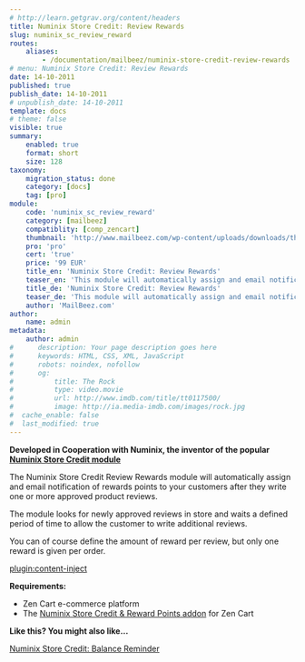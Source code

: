 ```yaml
---
# http://learn.getgrav.org/content/headers
title: Numinix Store Credit: Review Rewards
slug: numinix_sc_review_reward
routes:
    aliases:
        - /documentation/mailbeez/numinix-store-credit-review-rewards
# menu: Numinix Store Credit: Review Rewards
date: 14-10-2011
published: true
publish_date: 14-10-2011
# unpublish_date: 14-10-2011
template: docs
# theme: false
visible: true
summary:
    enabled: true
    format: short
    size: 128
taxonomy:
    migration_status: done
    category: [docs]
    tag: [pro]
module:
    code: 'numinix_sc_review_reward'
    category: [mailbeez]
    compatiblity: [comp_zencart]
    thumbnail: 'http://www.mailbeez.com/wp-content/uploads/downloads/thumbnails/2011/10/icon_32.png'
    pro: 'pro'
    cert: 'true'
    price: '99 EUR'
    title_en: 'Numinix Store Credit: Review Rewards'
    teaser_en: 'This module will automatically assign and email notification of rewards points to your customers after they write one or more approved product reviews.'
    title_de: 'Numinix Store Credit: Review Rewards'
    teaser_de: 'This module will automatically assign and email notification of rewards points to your customers after they write one or more approved product reviews.'
    author: 'MailBeez.com'
author:
    name: admin
metadata:
    author: admin
#      description: Your page description goes here
#      keywords: HTML, CSS, XML, JavaScript
#      robots: noindex, nofollow
#      og:
#          title: The Rock
#          type: video.movie
#          url: http://www.imdb.com/title/tt0117500/
#          image: http://ia.media-imdb.com/images/rock.jpg
#  cache_enable: false
#  last_modified: true
---
```


**Developed in Cooperation with Numinix, the inventor of the popular [Numinix Store Credit module](http://www.numinix.com/zen-cart-modules/taxes-order-totals/store-credit-and-rewards-points)**


The Numinix Store Credit Review Rewards module will automatically assign and email notification of rewards points to your customers after they write one or more approved product reviews. 

The module looks for newly approved reviews in store and waits a defined period of time to allow the customer to write additional reviews. 


You can of course define the amount of reward per review, but only one reward is given per order.

[plugin:content-inject](/content_blocks/pro_responsive_template)


**Requirements:**

- Zen Cart e-commerce platform
- The [Numinix Store Credit & Reward Points addon](http://www.numinix.com/zen-cart-modules/taxes-order-totals/store-credit-and-rewards-points) for Zen Cart


**Like this? You might also like…**

[Numinix Store Credit: Balance Reminder](/documentation/mailbeez/numinix_sc_balance_reminder/)

 
